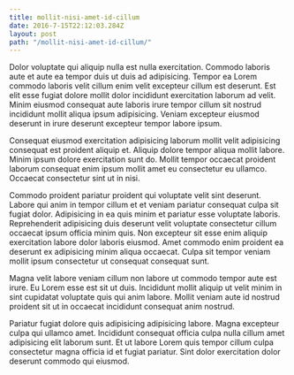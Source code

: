 ```yaml
---
title: mollit-nisi-amet-id-cillum
date: 2016-7-15T22:12:03.284Z
layout: post
path: "/mollit-nisi-amet-id-cillum/"
---
```


Dolor voluptate qui aliquip nulla est nulla exercitation. Commodo laboris aute et aute ea tempor duis ut duis ad adipisicing. Tempor ea Lorem commodo laboris velit cillum enim velit excepteur cillum est deserunt. Est elit esse fugiat dolore mollit dolor incididunt exercitation laborum ad velit. Minim eiusmod consequat aute laboris irure tempor cillum sit nostrud incididunt mollit aliqua ipsum adipisicing. Veniam excepteur eiusmod deserunt in irure deserunt excepteur tempor labore ipsum.

Consequat eiusmod exercitation adipisicing laborum mollit velit adipisicing consequat est proident aliquip et. Aliquip dolore tempor aliqua mollit labore. Minim ipsum dolore exercitation sunt do. Mollit tempor occaecat proident laborum consequat enim ipsum mollit amet eu consectetur eu ullamco. Occaecat consectetur sint ut in nisi.

Commodo proident pariatur proident qui voluptate velit sint deserunt. Labore qui anim in tempor cillum et et veniam pariatur consequat culpa sit fugiat dolor. Adipisicing in ea quis minim et pariatur esse voluptate laboris. Reprehenderit adipisicing duis deserunt velit voluptate consectetur cillum occaecat ipsum officia minim quis. Non excepteur sit esse enim aliquip exercitation labore dolor laboris eiusmod. Amet commodo enim proident ea deserunt ex adipisicing minim aliqua occaecat. Culpa sit tempor veniam mollit ipsum consectetur ut consequat consequat sunt.

Magna velit labore veniam cillum non labore ut commodo tempor aute est irure. Eu Lorem esse est sit ut duis. Incididunt mollit aliquip ut velit minim in sint cupidatat voluptate quis qui anim labore. Mollit veniam aute id nostrud proident sit ut in occaecat incididunt consequat anim nostrud.

Pariatur fugiat dolore quis adipisicing adipisicing labore. Magna excepteur culpa qui ullamco amet. Incididunt consequat officia culpa nulla cillum amet adipisicing elit laborum sunt. Et ut labore Lorem quis tempor cillum culpa consectetur magna officia id et fugiat pariatur. Sint dolor exercitation dolor deserunt commodo qui eiusmod.